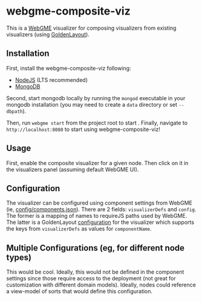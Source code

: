 # webgme-composite-viz
This is a [WebGME](https://webgme.org) visualizer for composing visualizers from existing visualizers (using [GoldenLayout](https://golden-layout.com/)).

## Installation
First, install the webgme-composite-viz following:
- [NodeJS](https://nodejs.org/en/) (LTS recommended)
- [MongoDB](https://www.mongodb.com/)

Second, start mongodb locally by running the `mongod` executable in your mongodb installation (you may need to create a `data` directory or set `--dbpath`).

Then, run `webgme start` from the project root to start . Finally, navigate to `http://localhost:8080` to start using webgme-composite-viz!

## Usage
First, enable the composite visualizer for a given node. Then click on it in the visualizers panel (assuming default WebGME UI).

## Configuration
The visualizer can be configured using component settings from WebGME (ie, [config/components.json](./config/components.json)). There are 2 fields: `visualizerDefs` and `config`. The former is a mapping of names to requireJS paths used by WebGME. The latter is a GoldenLayout [configuration](http://golden-layout.com/docs/Config.html) for the visualizer which supports the keys from `visualizerDefs` as values for `componentName`.

## Multiple Configurations (eg, for different node types)
This would be cool. Ideally, this would not be defined in the component settings since those require access to the deployment (not great for customization with different domain models). Ideally, nodes could reference a view-model of sorts that would define this configuration.
